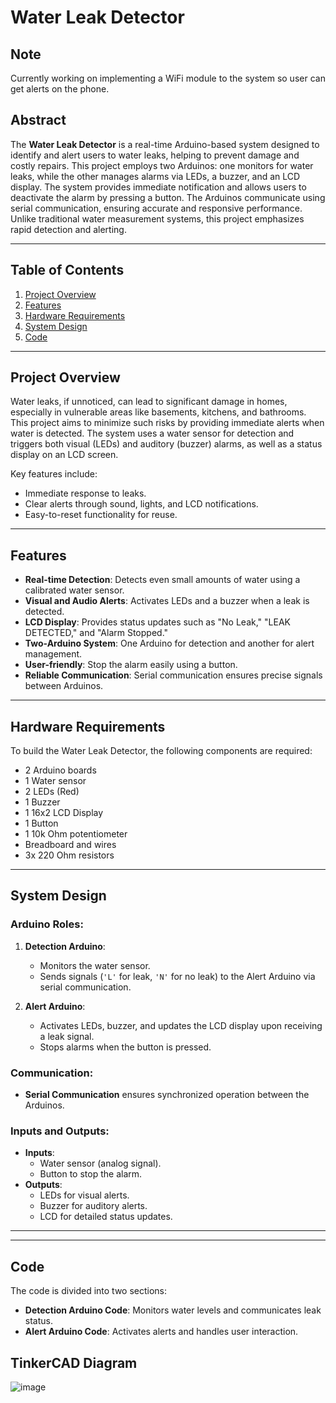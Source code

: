 # Water Leak Detector

## Note
Currently working on implementing a WiFi module to the system so user can get alerts on the phone.

## Abstract

The **Water Leak Detector** is a real-time Arduino-based system designed to identify and alert users to water leaks, helping to prevent damage and costly repairs. This project employs two Arduinos: one monitors for water leaks, while the other manages alarms via LEDs, a buzzer, and an LCD display. The system provides immediate notification and allows users to deactivate the alarm by pressing a button. The Arduinos communicate using serial communication, ensuring accurate and responsive performance. Unlike traditional water measurement systems, this project emphasizes rapid detection and alerting.

---

## Table of Contents

1. [Project Overview](#project-overview)
2. [Features](#features)
3. [Hardware Requirements](#hardware-requirements)
4. [System Design](#system-design)
5. [Code](#code)

---

## Project Overview

Water leaks, if unnoticed, can lead to significant damage in homes, especially in vulnerable areas like basements, kitchens, and bathrooms. This project aims to minimize such risks by providing immediate alerts when water is detected. The system uses a water sensor for detection and triggers both visual (LEDs) and auditory (buzzer) alarms, as well as a status display on an LCD screen.

Key features include:
- Immediate response to leaks.
- Clear alerts through sound, lights, and LCD notifications.
- Easy-to-reset functionality for reuse.

---

## Features

- **Real-time Detection**: Detects even small amounts of water using a calibrated water sensor.
- **Visual and Audio Alerts**: Activates LEDs and a buzzer when a leak is detected.
- **LCD Display**: Provides status updates such as "No Leak," "LEAK DETECTED," and "Alarm Stopped."
- **Two-Arduino System**: One Arduino for detection and another for alert management.
- **User-friendly**: Stop the alarm easily using a button.
- **Reliable Communication**: Serial communication ensures precise signals between Arduinos.

---

## Hardware Requirements

To build the Water Leak Detector, the following components are required:

- 2 Arduino boards
- 1 Water sensor
- 2 LEDs (Red)
- 1 Buzzer
- 1 16x2 LCD Display
- 1 Button
- 1 10k Ohm potentiometer
- Breadboard and wires
- 3x 220 Ohm resistors

---

## System Design

### Arduino Roles:
1. **Detection Arduino**:
   - Monitors the water sensor.
   - Sends signals (`'L'` for leak, `'N'` for no leak) to the Alert Arduino via serial communication.

2. **Alert Arduino**:
   - Activates LEDs, buzzer, and updates the LCD display upon receiving a leak signal.
   - Stops alarms when the button is pressed.

### Communication:
- **Serial Communication** ensures synchronized operation between the Arduinos.

### Inputs and Outputs:
- **Inputs**:
  - Water sensor (analog signal).
  - Button to stop the alarm.
- **Outputs**:
  - LEDs for visual alerts.
  - Buzzer for auditory alerts.
  - LCD for detailed status updates.

---


---

## Code

The code is divided into two sections:
- **Detection Arduino Code**: Monitors water levels and communicates leak status.
- **Alert Arduino Code**: Activates alerts and handles user interaction.


## TinkerCAD Diagram


![image](https://github.com/user-attachments/assets/ecd920e6-7ed6-4b6c-85ab-da0450bfe73f)

